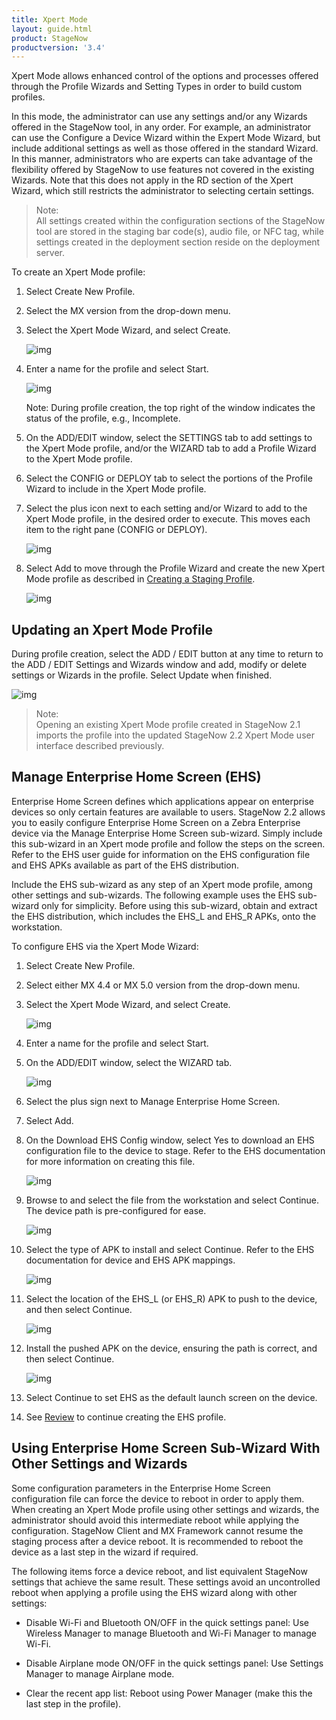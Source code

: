 ```yaml
---
title: Xpert Mode
layout: guide.html
product: StageNow
productversion: '3.4'
---
```

Xpert Mode allows enhanced control of the options and processes offered through the Profile Wizards and Setting Types in order to build custom profiles.

In this mode, the administrator can use any settings and/or any Wizards offered in the StageNow tool, in any order.  For example, an administrator can use the Configure a Device Wizard within the Expert Mode Wizard, but include additional settings as well as those offered in the standard Wizard. In this manner, administrators who are experts can take advantage of the flexibility offered by StageNow to use features not covered in the existing Wizards. Note that this does not apply in the RD section of the Xpert Wizard, which still restricts the administrator to selecting certain settings.

>Note:  
>All settings created within the configuration sections of the StageNow tool are stored in the staging bar code(s), audio file, or NFC tag, while settings created in the deployment section reside on the deployment server.

To create an Xpert Mode profile:

1. Select Create New Profile.

2. Select the MX version from the drop-down menu.

3. Select the Xpert Mode Wizard, and select Create.

    ![img](../../images/profiles/xpertmode_name.jpg)

4. Enter a name for the profile and select Start.

    ![img](../../images/profiles/xpertmode_settings.jpg)

    Note: During profile creation, the top right of the window indicates the status of the profile, e.g., Incomplete.

5. On the ADD/EDIT window, select the SETTINGS tab to add settings to the Xpert Mode profile, and/or the WIZARD tab to add a Profile Wizard to the Xpert Mode profile.

6. Select the CONFIG or DEPLOY tab to select the portions of the Profile Wizard to include in the Xpert Mode profile.

7. Select the plus icon next to each setting and/or Wizard to add to the Xpert Mode profile, in the desired order to execute. This moves each item to the right pane (CONFIG or DEPLOY).

   ![img](../../images/profiles/XpertMode_AddSettings.jpg)

8. Select Add to move through the Profile Wizard and create the new Xpert Mode profile as described in [Creating a Staging Profile](../../stagingprofiles?Creating%20a%20Staging%20Profile).

   ![img](../../images/profiles/XpertMode_AddSettings_Settings1.jpg)
   

## Updating an Xpert Mode Profile

During profile creation, select the ADD / EDIT button at any time to return to the ADD / EDIT Settings and Wizards window and add, modify or delete settings or Wizards in the profile. Select Update when finished. 

![img](../../images/profiles/XpertMode_Update.jpg)

>Note:  
>Opening an existing Xpert Mode profile created in StageNow 2.1 imports the profile into the updated StageNow 2.2 Xpert Mode user interface described previously.


## Manage Enterprise Home Screen (EHS)
Enterprise Home Screen defines which applications appear on enterprise devices so only certain features are available to users. StageNow 2.2 allows you to easily configure Enterprise Home Screen on a Zebra Enterprise device via the Manage Enterprise Home Screen sub-wizard. Simply include this sub-wizard in an Xpert mode profile and follow the steps on the screen. Refer to the EHS user guide for information on the EHS configuration file and EHS APKs available as part of the EHS distribution. 

Include the EHS sub-wizard as any step of an Xpert mode profile, among other settings and sub-wizards. The following example uses the EHS sub-wizard only for simplicity. Before using this sub-wizard, obtain and extract the EHS distribution, which includes the EHS_L and EHS_R APKs, onto the workstation.

To configure EHS via the Xpert Mode Wizard:

1. Select Create New Profile.

2. Select either MX 4.4 or MX 5.0 version from the drop-down menu.

3. Select the Xpert Mode Wizard, and select Create.

    ![img](../../images/profiles/xpertmode_EHS.jpg)

4. Enter a name for the profile and select Start.

5. On the ADD/EDIT window, select the WIZARD tab.

    ![img](../../images/profiles/xpertmode_settings_EHS.jpg)

6. Select the plus sign next to Manage Enterprise Home Screen.

7. Select Add.

8. On the Download EHS Config window, select Yes to download an EHS configuration file to the device to stage. Refer to the EHS documentation for more information on creating this file.

    ![img](../../images/profiles/xpertmode_settings_EHS_Download.jpg)

9. Browse to and select the file from the workstation and select Continue. The device path is pre-configured for ease. 

    ![img](../../images/profiles/xpertmode_settings_EHS_apk.jpg)

10. Select the type of APK to install and select Continue. Refer to the EHS documentation for device and EHS APK mappings. 

    ![img](../../images/profiles/xpertmode_settings_EHS_configsetting.jpg)

11. Select the location of the EHS_L (or EHS_R) APK to push to the device, and then select Continue.

    ![img](../../images/profiles/xpertmode_settings_EHS_installAPK.jpg)

12. Install the pushed APK on the device, ensuring the path is correct, and then select Continue.

    ![img](../../images/profiles/xpertmode_settings_EHS_set.jpg)

13. Select Continue to set EHS as the default launch screen on the device.

14. See [Review](../../stagingprofiles?Review) to continue creating the EHS profile.

## Using Enterprise Home Screen Sub-Wizard With Other Settings and Wizards

Some configuration parameters in the Enterprise Home Screen configuration file can force the device to reboot in order to apply them. When creating an Xpert Mode profile using other settings and wizards, the administrator should avoid this intermediate reboot while applying the configuration. StageNow Client and MX Framework cannot resume the staging process after a device reboot. It is recommended to reboot the device as a last step in the wizard if required.

The following items force a device reboot, and list equivalent StageNow settings that achieve the same result. These settings avoid an uncontrolled reboot when applying a profile using the EHS wizard along with other settings:

* Disable Wi-Fi and Bluetooth ON/OFF in the quick settings panel:  Use Wireless Manager to manage Bluetooth and Wi-Fi Manager to manage Wi-Fi.

* Disable Airplane mode ON/OFF in the quick settings panel:  Use Settings Manager to manage Airplane mode.

* Clear the recent app list:  Reboot using Power Manager (make this the last step in the profile).










